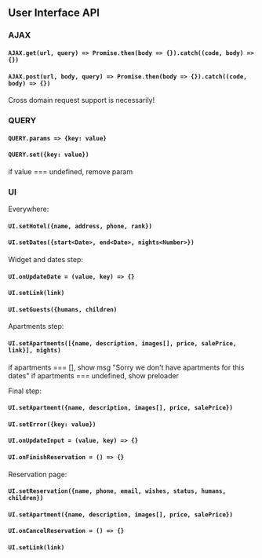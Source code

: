 ## User Interface API
### AJAX
#### `AJAX.get(url, query) => Promise.then(body => {}).catch((code, body) => {})` 
#### `AJAX.post(url, body, query) => Promise.then(body => {}).catch((code, body) => {})`
Cross domain request support is necessarily!

### QUERY
#### `QUERY.params => {key: value}`
#### `QUERY.set({key: value})`
if value === undefined, remove param

### UI
Everywhere:
#### `UI.setHotel({name, address, phone, rank})`
#### `UI.setDates({start<Date>, end<Date>, nights<Number>})`

Widget and dates step:
#### `UI.onUpdateDate = (value, key) => {}`
#### `UI.setLink(link)`
#### `UI.setGuests({humans, children)`

Apartments step:
#### `UI.setApartments([{name, description, images[], price, salePrice, link}], nights)`
if apartments === [], show msg "Sorry we don't have apartments for this dates"
if apartments === undefined, show preloader

Final step:
#### `UI.setApartment({name, description, images[], price, salePrice})`
#### `UI.setError({key: value})`
#### `UI.onUpdateInput = (value, key) => {}`
#### `UI.onFinishReservation = () => {}`

Reservation page:
#### `UI.setReservation({name, phone, email, wishes, status, humans, children})`
#### `UI.setApartment({name, description, images[], price, salePrice})`
#### `UI.onCancelReservation = () => {}`
#### `UI.setLink(link)`

